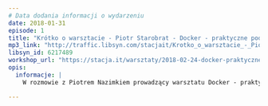 ```yaml
---
# Data dodania informacji o wydarzeniu
date: 2018-01-31
episode: 1
title: "Krótko o warsztacie - Piotr Starobrat - Docker - praktyczne podstawy"
mp3_link: "http://traffic.libsyn.com/stacjait/Krotko_o_warsztacie_-_Piotr_Starobrat_-_Docker_-_praktyczne_podstawy.mp3"
libsyn_id: 6217489
workshop_url: "https://stacja.it/warsztaty/2018-02-24-docker-praktyczne-podstawy.html"
opis:
  informacje: |
    W rozmowie z Piotrem Nazimkiem prowadzący warsztatu Docker - praktyczne podstawy - Piotr Starobrat - opowie dlaczego warto zapisać się na jego zajęcia.

---
```

